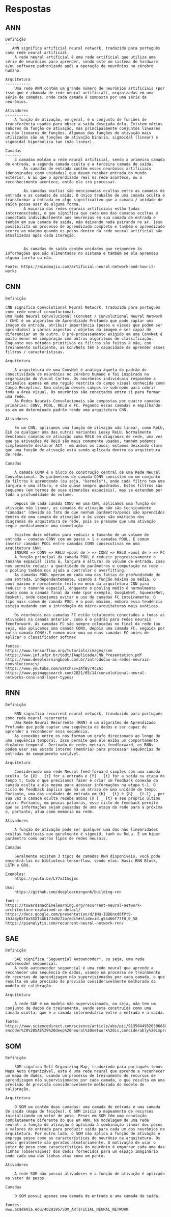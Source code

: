 # Respostas

## ANN

    Definição
    ----------
       ANN significa artificial neural network, traduzido para português como rede neural artificial.
        A rede neural artificial é uma rede artificial que utiliza uma série de neurônios para aprender, sendo este um sistema de hardware e/ou software padronizado após a operação de neurônios no cérebro humano.

    Arquitetura
    -----------
        Uma rede ANN contém um grande número de neurônios artificiais (por isso que é chamada de rede neural artificial), organizadas em uma série de camadas, onde cada camada é composta por uma série de neurônios. 

    Ativadores
    ----------
        A função de ativação, em geral, é o conjunto de funções de transferência usadas para obter a saída desejada dela. Existem vários sabores da função de ativação, mas principalmente conjuntos lineares ou não lineares de funções. Algumas das funções de ativação mais utilizadas são as funções de ativação binária, sigmoidal (linear) e sigmoidal hiperbólica tan (não linear). 

    Camadas
    -------
        3 camadas moldam a rede neural artificial, sendo a primeira camada de entrada, a segunda camada oculta e a terceira camada de saída.
            As camadas de entrada contêm esses neurônios artificiais (denominados como unidades) que devem receber entrada do mundo exterior. É aí que o aprendizado real na rede acontece, ou o reconhecimento acontece, então ele irá processar.

            As camadas ocultas são mencionadas ocultas entre as camadas de entrada e as camadas de saída. O único trabalho de uma camada oculta é transformar a entrada em algo significativo que a camada / unidade de saída possa usar de alguma forma.
            A maioria das redes neurais artificiais estão todas interconectadas, o que significa que cada uma das camadas ocultas é conectada individualmente aos neurônios em sua camada de entrada e também em sua camada de saída, não deixando nada pairando no ar. Isso possibilita um processo de aprendizado completo e também o aprendizado ocorre ao máximo quando os pesos dentro da rede neural artificial são atualizados após cada iteração. 

            
            As camadas de saída contêm unidades que respondem às informações que são alimentadas no sistema e também se ela aprendeu alguma tarefa ou não.

    Fonte: https://mindmajix.com/artificial-neural-network-and-how-it-works

## CNN

    Definição

    CNN significa Convolutional Neural Network, traduzido para português como rede neural convolucional.
    Uma Rede Neural Convolucional (ConvNet / Convolutional Neural Network / CNN) é um algoritmo de Aprendizado Profundo que pode captar uma imagem de entrada, atribuir importância (pesos e vieses que podem ser aprendidos) a vários aspectos / objetos da imagem e ser capaz de diferenciar um do outro. O pré-processamento exigido em uma ConvNet é muito menor em comparação com outros algoritmos de classificação. Enquanto nos métodos primitivos os filtros são feitos à mão, com treinamento suficiente, as ConvNets têm a capacidade de aprender esses filtros / características.

    Arquitetura

        A arquitetura de uma ConvNet é análoga àquela do padrão de conectividade de neurônios no cérebro humano e foi inspirada na organização do Visual Cortex. Os neurônios individuais respondem a estímulos apenas em uma região restrita do campo visual conhecida como Campo Receptivo. Uma coleção desses campos se sobrepõe para cobrir toda a área visual. Os neurônios são conectados entre si para formar uma rede.
        As Redes Neurais Convolucionais são compostas por quatro camadas primárias: CONV, POOL, RELU e FC. Pegando essas camadas e empilhando-as em um determinado padrão rende uma arquitetura CNN.

    Ativadores

        Em um CNN, aplicamos uma função de ativação não linear, como ReLU, ELU ou qualquer uma das outras variantes Leaky ReLU. Normalmente denotamos camadas de ativação como RELU em diagramas de rede, uma vez que as ativações de ReLU são mais comumente usadas, também podemos simplesmente declarar ACT - em ambos os casos, estamos deixando claro que uma função de ativação está sendo aplicada dentro da arquitetura de rede.

    Camadas

        A camada CONV é o bloco de construção central de uma Rede Neural Convolucional. Os parâmetros de camada CONV consistem em um conjunto de filtros k aprendendo (ou seja, "kernels"), onde cada filtro tem uma largura e uma altura, e são quase sempre quadrados. Estes filtros são pequenos (em termos de suas dimensões espaciais), mas se estendem por toda a profundidade do volume.

        Depois de cada camada CONV em uma CNN, aplicamos uma função de ativação não linear, as camadas de ativação não são tecnicamente "camadas" (devido ao fato de que nenhum parâmetro/pesos são aprendidos dentro de uma camada de ativação) e às vezes são omitidos dos diagramas de arquitetura de rede, pois se presume que uma ativação segue imediatamente uma convolução

        Existem dois métodos para reduzir o tamanho de um volume de entrada — camadas CONV com um passo > 1 e camadas POOL. É comum inserir camadas POOL entre camadas CONV consecutivas em uma arquitetura CNN:
        INSUMO => CONV => RELU =pool de > => CONV => RELU =pool de > => FC
        A função principal da camada POOL é reduzir progressivamente o tamanho espacial (isto é, largura e altura) do volume de entrada. Isso nos permite reduzir a quantidade de parâmetros e computação na rede - o pooling também nos ajuda a controlar o overfitting.
        As camadas POOL operam em cada uma das fatias de profundidade de uma entrada, independentemente, usando a função máxima ou média. O pool máximo é normalmente feito no meio da arquitetura CNN para reduzir o tamanho espacial, enquanto o pooling médio é normalmente usado como a camada final da rede (por exemplo, GoogLeNet, SqueezeNet, ResNet), onde desejamos evitar o uso de camadas FC inteiramente. O tipo mais comum de camada POOL é o pool máximo, embora essa tendência esteja mudando com a introdução de micro-arquiteturas mais exóticas. 

        Os neurônios nas camadas FC estão totalmente conectados a todas as ativações na camada anterior, como é o padrão para redes neurais feedforward. As camadas FC são sempre colocadas no final da rede (ou seja, não aplicamos uma camada CONV, depois uma camada FC, seguida por outra camada CONV).É comum usar uma ou duas camadas FC antes de aplicar o classificador softmax

    fontes:
    https://www.tensorflow.org/tutorials/images/cnn
    https://www.inf.ufpr.br/todt/IAaplicada/CNN_Presentation.pdf
    https://www.deeplearningbook.com.br/introducao-as-redes-neurais-convolucionais/
    https://www.youtube.com/watch?v=zAfBy74c2AI
    https://www.pyimagesearch.com/2021/05/14/convolutional-neural-networks-cnns-and-layer-types/

## RNN

    Definição

        RNN significa recurrent neural network, trauduzido para português como rede neural recorrente.
        Uma Rede Neural Recorrente (RNN) é um algoritmo de Aprendizado Profundo que pode captar uma sequência de dados e ser capaz de aprender a reconhecer essa sequência.
        As conexões entre os nós formam um grafo direcionado ao longo de uma sequência temporal. Isso permite que ele exiba um comportamento dinâmico temporal. Derivado de redes neurais feedforward, os RNNs podem usar seu estado interno (memória) para processar sequências de entradas de comprimento variável.

    Arquitetura

        Considerando uma rede Neural feed-forward simples com uma camada oculta. Se {X} _ {t} for a entrada e {Y} _ {t} for a saída na etapa de tempo t, tudo o que precisamos fazer é criar um feedback conexão da camada oculta a ela mesma para acessar informações na etapa t-1. O ciclo de feedback implica que há um atraso de uma unidade de tempo. Portanto, uma das unidades de entrada em {h} _ {t} é {h} _ {t-1} , por sua vez a camada oculta recebe ambos {X } _ {t} e seu próprio último valor. Portanto, em poucas palavras, esse ciclo de feedback permite que as informações sejam passadas de uma etapa da rede para a próxima e, portanto, atua como memória na rede.

    Ativadores

        A função de ativação pode ser qualquer uma das não linearidades ocultas habituais que geralmente é sigmoid, tanh ou ReLu. É um hiper parâmetro como outros tipos de redes neurais.

    Camadas

        Geralmente existem 3 tipos de camadas RNN disponíveis, você pode encontrá-las na biblioteca tensorflow, sendo elas: Basic RNN Block, LSTM e GRU.

    Exemplos:
        https://youtu.be/LY7x2Ihqjmc

    Uso:
        https://github.com/deeplearningunb/building-rnn

    font :
    https://towardsmachinelearning.org/recurrent-neural-network-architecture-explained-in-detail/
    https://docs.google.com/presentation/d/1MU-IQB6nxd6fPt9-1hJaByOzTAxSSXT4Gb17JxBz72o/edit#slide=id.g5a466f77f0_0_58
    https://pianalytix.com/recurrent-neural-network-rnn/

## SAE

    Definição

        SAE significa "Sequential Autoencoder", ou seja, uma rede autoencoder sequencial.
        A rede autoencoder sequencial é uma rede neural que aprende a reconhecer uma sequência de dados, usando um processo de treinamento de recursos de aprendizagem não supervisionados por cada camada, o que resulta em uma precisão de previsão consideravelmente melhorada do modelo de calibração.

    Arquitetura

        A rede SAE é um modelo não supervisionado, ou seja, não tem um conjunto de dados de treinamento, sendo esta construída como uma camada oculta, que é a camada intermediária entre a entrada e a saída.

    fonte:
    https://www.sciencedirect.com/science/article/abs/pii/S135044952030668X#:~:text=The%20stacked%20auto-encoder%20%28SAE%29%20deep%20neural%20network%20is,considerably%20improved%20prediction%20accuracy%20of%20the%20calibration%20model%2C%2C.

## SOM

    Definição

        SOM signfica Self Organizing Map, traduzindo para português temos Mapa Auto Organizável, esta é uma rede neural que aprende a reconhecer um mapa de dados, usando um processo de treinamento de recursos de aprendizagem não supervisionados por cada camada, o que resulta em uma precisão de previsão consideravelmente melhorada do modelo de calibração.

    Arquitetura

        O SOM um contém duas camadas: uma camada de entrada e uma camada de saída (mapa de feições). O SOM inicia o mapeamento de recursos inicializando um vetor de peso. Pesos em SOM têm uma conotação completamente diferente do que em ANN. Na modelagem de uma rede neural: a função de ativação é aplicada à combinação linear dos pesos e valores de entrada para produzir saída para cada um dos neurônios na arquitetura. Por outro lado, o SOM não aplica a função de ativação e emprega pesos como as características do neurônio na arquitetura. Os pesos geralmente são gerados aleatoriamente. A motivação de usar o vetor de peso como características do neurônio é empurrar cada uma das linhas (observações) dos dados fornecidos para um espaço imaginário onde cada uma das linhas atua como um ponto. 

    Ativadores

        A rede SOM não possui ativadores e a função de ativação é aplicada ao vetor de pesos.

    Camadas
    
        O SOM possui apenas uma camada de entrada e uma camada de saída.

    fontes:
    www.academia.edu/4029195/SOM_ARTIFICIAL_NEURAL_NETWORK
